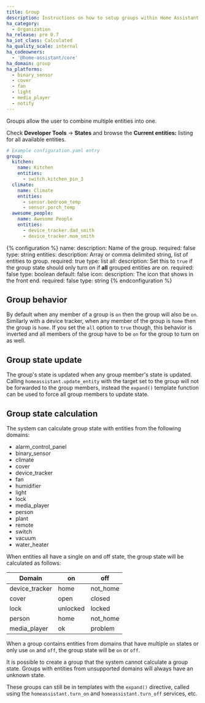 ```yaml
---
title: Group
description: Instructions on how to setup groups within Home Assistant.
ha_category:
  - Organization
ha_release: pre 0.7
ha_iot_class: Calculated
ha_quality_scale: internal
ha_codeowners:
  - '@home-assistant/core'
ha_domain: group
ha_platforms:
  - binary_sensor
  - cover
  - fan
  - light
  - media_player
  - notify
---
```


Groups allow the user to combine multiple entities into one.

Check **Developer Tools** -> **States** and browse the **Current entities:** listing for all available entities.

```yaml
# Example configuration.yaml entry
group:
  kitchen:
    name: Kitchen
    entities:
      - switch.kitchen_pin_3
  climate:
    name: Climate
    entities:
      - sensor.bedroom_temp
      - sensor.porch_temp
  awesome_people:
    name: Awesome People
    entities:
      - device_tracker.dad_smith
      - device_tracker.mom_smith
```

{% configuration %}
name:
  description: Name of the group.
  required: false
  type: string
entities:
  description: Array or comma delimited string, list of entities to group.
  required: true
  type: list
all:
  description: Set this to `true` if the group state should only turn *on* if **all** grouped entities are *on*.
  required: false
  type: boolean
  default: false
icon:
  description: The icon that shows in the front end.
  required: false
  type: string
{% endconfiguration %}

## Group behavior

By default when any member of a group is `on` then the group will also be `on`. Similarly with a device tracker, when any member of the group is `home` then the group is `home`. If you set the `all` option to `true` though, this behavior is inverted and all members of the group have to be `on` for the group to turn on as well.

## Group state update

The group's state is updated when any group member's state is updated. Calling `homeassistant.update_entity` with the target set to the group will not be forwarded to the group members, instead the `expand()` template function can be used to force all group members to update state.

## Group state calculation

The system can calculate group state with entities from the following domains:

* alarm_control_panel
* binary_sensor
* climate
* cover
* device_tracker
* fan
* humidifier
* light
* lock
* media_player
* person
* plant
* remote
* switch
* vacuum
* water_heater

When entities all have a single on and off state, the group state will
be calculated as follows:

| Domain            | on       | off      |
|-------------------|----------|----------|
| device_tracker    | home     | not_home |
| cover             | open     | closed   |
| lock              | unlocked | locked   |
| person            | home     | not_home |
| media_player      | ok       | problem  |

When a group contains entities from domains that have multiple `on` states or only use `on`
and `off`, the group state will be `on` or `off`.

It is possible to create a group that the system cannot calculate a group state.
Groups with entities from unsupported domains will always have an unknown state.

These groups can still be in templates with the `expand()` directive, called using the
`homeassistant.turn_on` and `homeassistant.turn_off` services, etc.

